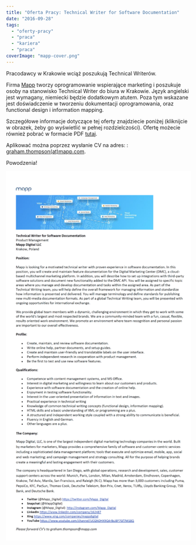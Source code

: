 ```yaml
---
title: "Oferta Pracy: Technical Writer for Software Documentation"
date: "2016-09-28"
tags:
  - "oferty-pracy"
  - "praca"
  - "kariera"
  - "praca"
coverImage: "mapp-cover.png"
---
```


Pracodawcy w Krakowie wciąż poszukują Technical Writerów.

Firma [Mapp](https://mapp.com/us/) tworzy oprogramowanie wspierające marketing i
poszukuje osoby na stanowisko Technical Writer do biura w Krakowie. Język
angielski jest wymagany, niemiecki będzie dodatkowym atutem. Poza tym wskazane
jest doświadczenie w tworzeniu dokumentacji oprogramowania, oraz functional
design i information mapping.

Szczegółowe informacje dotyczące tej oferty znajdziecie poniżej (kliknijcie w
obrazek, żeby go wyświetlić w pełnej rozdzielczości). Ofertę możecie również
pobrać w formacie PDF
[tutaj](http://techwriter.pl/wp-content/uploads/2016/09/Technical-Writer-for-Software-Documentation-Mapp-Krakow.pdf).

Aplikować można poprzez wysłanie CV na adres: :
[graham.thompson(at)mapp.com](mailto:graham.thompson@mapp.com).

Powodzenia!

[![tekst oferty pracy Mapp, Kraków w obrazku](images/mapp-oferta-514x1024.png)](http://techwriter.pl/wp-content/uploads/2016/09/mapp-oferta.png)
